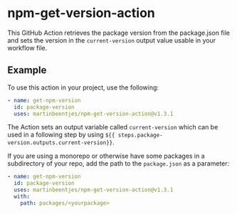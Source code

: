 # npm-get-version-action

This GitHub Action retrieves the package version from the package.json file and sets the version in the `current-version` output value usable in your workflow file.

## Example

To use this action in your project, use the following:

```yaml
- name: get-npm-version
  id: package-version
  uses: martinbeentjes/npm-get-version-action@v1.3.1
```

The Action sets an output variable called `current-version` which can be used in a following step by using `${{ steps.package-version.outputs.current-version}}`.

If you are using a monorepo or otherwise have some packages in a subdirectory of your repo, add the path to the `package.json` as a parameter:

```yaml
- name: get-npm-version
  id: package-version
  uses: martinbeentjes/npm-get-version-action@v1.3.1
  with:
    path: packages/<yourpackage>
```

